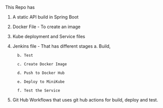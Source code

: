 This Repo has
1. A static API build in Spring Boot
2. Docker File - To create an image
3. Kube deployment and Service files
4. Jenkins file - That has different stages
         a. Build,
   
         b. Test
   
         c. Create Docker Image
   
         d. Push to Docker Hub
   
         e. Deploy to MiniKube
   
         f. Test the Service

6. Git Hub Workflows that uses git hub actions for build, deploy and test.
